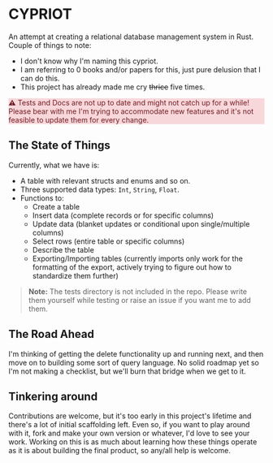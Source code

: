 # CYPRIOT

An attempt at creating a relational database management system in Rust.  
Couple of things to note:
- I don't know why I'm naming this cypriot.
- I am referring to 0 books and/or papers for this, just pure delusion that I can do this.
- This project has already made me cry ~~thrice~~ five times.

<div class="callout" style="background-color: #f8d7da; color: #721c24; border-color: #f5c6cb;">
  <strong>⚠️</strong> Tests and Docs are not up to date and might not catch up
for a while! Please bear with me I'm trying to accommodate new features and
it's not feasible to update them for every change.
</div>


## The State of Things
Currently, what we have is:
- A table with relevant structs and enums and so on.
- Three supported data types: `Int`, `String`, `Float`.
- Functions to:
  - Create a table
  - Insert data (complete records or for specific columns)
  - Update data (blanket updates or conditional upon single/multiple columns)
  - Select rows (entire table or specific columns)
  - Describe the table
  - Exporting/Importing tables (currently imports only work for the formatting of the export, actively trying to figure out how to standardize them further)
> **Note:** The tests directory is not included in the repo.
> Please write them yourself while testing or raise an issue if you want me to add them.

## The Road Ahead
I'm thinking of getting the delete functionality up and running next, and then move on to 
building some sort of query language. No solid roadmap yet so I'm not making a checklist,
but we'll burn that bridge when we get to it.

## Tinkering around
Contributions are welcome, but it's too early in this project's lifetime and there's
a lot of initial scaffolding left. Even so, if you want to play around with it,
fork and make your own version or whatever, I'd love to see your work. Working
on this is as much about learning how these things operate as it is about building
the final product, so any/all help is welcome.